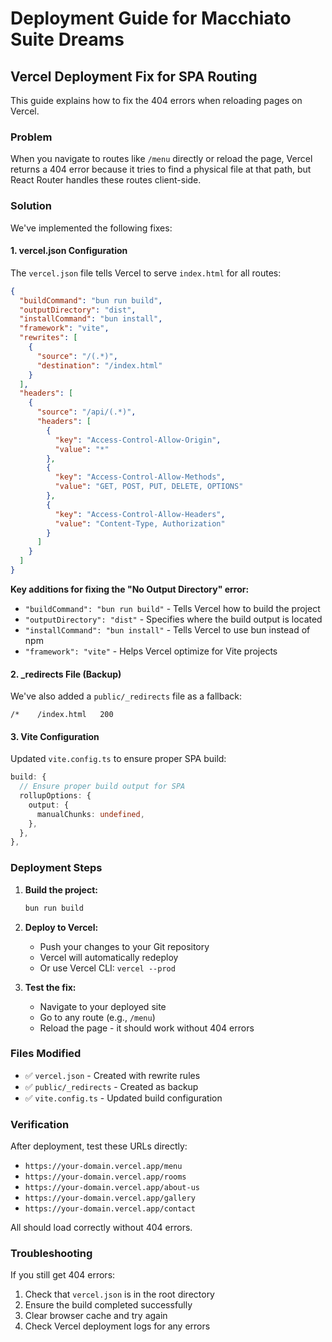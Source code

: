 # Deployment Guide for Macchiato Suite Dreams

## Vercel Deployment Fix for SPA Routing

This guide explains how to fix the 404 errors when reloading pages on Vercel.

### Problem
When you navigate to routes like `/menu` directly or reload the page, Vercel returns a 404 error because it tries to find a physical file at that path, but React Router handles these routes client-side.

### Solution
We've implemented the following fixes:

#### 1. vercel.json Configuration
The `vercel.json` file tells Vercel to serve `index.html` for all routes:

```json
{
  "buildCommand": "bun run build",
  "outputDirectory": "dist",
  "installCommand": "bun install",
  "framework": "vite",
  "rewrites": [
    {
      "source": "/(.*)",
      "destination": "/index.html"
    }
  ],
  "headers": [
    {
      "source": "/api/(.*)",
      "headers": [
        {
          "key": "Access-Control-Allow-Origin",
          "value": "*"
        },
        {
          "key": "Access-Control-Allow-Methods",
          "value": "GET, POST, PUT, DELETE, OPTIONS"
        },
        {
          "key": "Access-Control-Allow-Headers",
          "value": "Content-Type, Authorization"
        }
      ]
    }
  ]
}
```

**Key additions for fixing the "No Output Directory" error:**
- `"buildCommand": "bun run build"` - Tells Vercel how to build the project
- `"outputDirectory": "dist"` - Specifies where the build output is located
- `"installCommand": "bun install"` - Tells Vercel to use bun instead of npm
- `"framework": "vite"` - Helps Vercel optimize for Vite projects

#### 2. _redirects File (Backup)
We've also added a `public/_redirects` file as a fallback:

```
/*    /index.html   200
```

#### 3. Vite Configuration
Updated `vite.config.ts` to ensure proper SPA build:

```typescript
build: {
  // Ensure proper build output for SPA
  rollupOptions: {
    output: {
      manualChunks: undefined,
    },
  },
},
```

### Deployment Steps

1. **Build the project:**
   ```bash
   bun run build
   ```

2. **Deploy to Vercel:**
   - Push your changes to your Git repository
   - Vercel will automatically redeploy
   - Or use Vercel CLI: `vercel --prod`

3. **Test the fix:**
   - Navigate to your deployed site
   - Go to any route (e.g., `/menu`)
   - Reload the page - it should work without 404 errors

### Files Modified
- ✅ `vercel.json` - Created with rewrite rules
- ✅ `public/_redirects` - Created as backup
- ✅ `vite.config.ts` - Updated build configuration

### Verification
After deployment, test these URLs directly:
- `https://your-domain.vercel.app/menu`
- `https://your-domain.vercel.app/rooms`
- `https://your-domain.vercel.app/about-us`
- `https://your-domain.vercel.app/gallery`
- `https://your-domain.vercel.app/contact`

All should load correctly without 404 errors.

### Troubleshooting
If you still get 404 errors:
1. Check that `vercel.json` is in the root directory
2. Ensure the build completed successfully
3. Clear browser cache and try again
4. Check Vercel deployment logs for any errors

